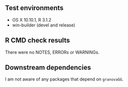 ## Test environments
* OS X 10.10.1, R 3.1.2
* win-builder (devel and release)

## R CMD check results
There were no NOTES, ERRORs or WARNINGs. 

## Downstream dependencies
I am not aware of any packages that depend on `granovaGG`.
